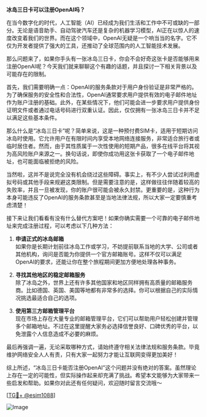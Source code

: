 **冰岛三日卡可以注册OpenAI吗？**

在当今数字化的时代，人工智能（AI）已经成为我们生活和工作中不可或缺的一部分。无论是语音助手、自动驾驶汽车还是复杂的机器学习模型，AI正在以惊人的速度改变着我们的世界。而在这个领域中，OpenAI无疑是一个响当当的名字。它不仅为开发者提供了强大的工具，还推动了全球范围内的人工智能技术发展。

那么问题来了，如果你手头有一张冰岛三日卡，你会不会好奇这张卡是否能够用来注册OpenAI呢？今天我们就来聊聊这个有趣的话题，并且探讨一下相关背景以及可能存在的限制。

首先，我们需要明确一点：OpenAI的服务条款对于用户身份验证是非常严格的。为了确保服务的安全性和合法性，OpenAI通常要求用户提供有效的电子邮件地址作为账户注册的基础。此外，在某些情况下，他们可能会进一步要求用户提供身份证明文件或者通过电话号码进行双重认证。因此，仅仅拥有一张冰岛三日卡并不足以满足这些基本条件。

那么什么是“冰岛三日卡”呢？简单来说，这是一种预付费SIM卡，适用于短期访问冰岛时使用。它允许用户在有限时间内享受本地网络连接服务，非常适合旅行者或临时居住者。然而，由于其性质属于一次性使用的短期产品，很多在线平台将其视为高风险账户来源之一。换句话说，即使你成功用这张卡获取了一个电子邮件地址，也可能面临被拒绝的风险。

当然啦，这并不是说完全没有机会绕过这些障碍。事实上，有不少人尝试过利用虚拟号码或其他手段来规避这类限制。但是需要注意的是，这样做往往伴随着较高的失败率，并且一旦被发现，你的账户很可能会被永久封禁。更重要的是，这种行为本身可能违反了OpenAI的服务条款甚至是当地法律法规，所以大家一定要慎重考虑清楚！

接下来让我们看看有没有什么替代方案吧！如果你确实需要一个可靠的电子邮件地址来完成注册过程，可以考虑以下几种方法：

1. **申请正式的冰岛邮箱**  
   如果你是长期计划前往冰岛工作或学习，不妨提前联系当地的大学、公司或者其他机构，询问是否能为你提供一个官方邮箱账号。这样不仅可以满足OpenAI的要求，还能让你在整个旅程期间更加方便地处理各种事务。

2. **寻找其他地区的稳定邮箱服务**  
   除了冰岛之外，世界上还有许多其他国家和地区同样拥有高质量的邮箱服务商。比如德国、英国、美国等地都有非常多的选择。你可以根据自己的实际情况挑选最适合自己的选项。

3. **使用第三方邮箱管理平台**  
   现在市场上存在大量专业的邮箱管理平台，它们可以帮助用户轻松创建并管理多个邮箱地址。不过在这里提醒大家务必选择信誉良好、口碑优秀的平台，以免泄露个人信息造成不必要的麻烦。

最后再强调一遍，无论采取哪种方式，请始终遵守相关法律法规和服务条款。毕竟维护网络安全人人有责，只有大家一起努力才能让互联网变得更加美好！

综上所述，“冰岛三日卡能否注册OpenAI”这个问题并没有绝对的答案。虽然理论上存在一定的可能性，但实际操作起来却充满了挑战。希望本文能够为大家带来一些启发和帮助。如果你对此还有任何疑问，欢迎随时留言交流哦～

[[TG💪+ @esim1088](https://t.me/s/esim1088)]

![Image](https://i.postimg.cc/4NQfJmqS/Snipaste-2025-05-13-00-14-12.png)